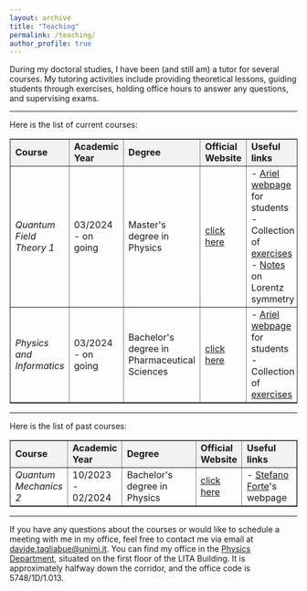 ```yaml
---
layout: archive
title: "Teaching"
permalink: /teaching/
author_profile: true
---
```


<style>
  div {
    text-align: justify;
  }
</style>


During my doctoral studies, I have been (and still am) a tutor for several courses. My tutoring activities include providing theoretical lessons, guiding students through exercises, holding office hours to answer any questions, and supervising exams.

---

Here is the list of current courses:

<table border="1">
  <tr style="background-color: #f2f2f2;">
    <td width="18%"><b> Course </b></td>
    <td width="15%"><b> Academic Year </b></td>
    <td width="33%"><b> Degree </b></td>
    <td width="13%"><b> Official Website </b></td>
    <td width="21%"><b> Useful links </b></td>
  </tr>
  <tr>
    <td><i> Quantum Field Theory 1 </i></td>
    <td> 03/2024 - on going </td>
    <td> Master's degree in Physics </td>
    <td> <a href="https://www.unimi.it/en/education/degree-programme-courses/2024/quantum-phisycs-2"> click here </a> </td>
    <td> - <a href="https://myariel.unimi.it/course/view.php?id=2597"> Ariel webpage</a> for students 
         <br>
         - Collection of <a href="../files/QFT_exercises.pdf"> exercises</a> 
         <br>
         - <a href="../files/Notes_Basics_QFT.pdf"> Notes</a> on Lorentz symmetry </td>
  </tr>
  <tr>
    <td><i> Physics and Informatics </i></td>
    <td> 03/2024 - on going </td>
    <td> Bachelor's degree in Pharmaceutical Sciences </td>
    <td> <a href="https://www.unimi.it/en/education/degree-programme-courses/2024/physics-and-informatics"> click here </a> </td>
    <td> - <a href="https://elearning.unimi.it/authentication/skin/ariel2/login.aspx?url=https%3a%2f%2fnnerif.ariel.ctu.unimi.it%3a443%2fv5%2fhome%2fDefault.aspx&service=https%3a%2f%2fnnerif.ariel.ctu.unimi.it%2fv5&c=true"> Ariel webpage</a> for students
         <br>
         - Collection of <a href="../files/Exercises_Pharmaceutical_Sciences.pdf"> exercises</a>  
         </td>
  </tr>
</table>

---

Here is the list of past courses:

<table border="1">
  <tr style="background-color: #f2f2f2;">
    <td width="18%"><b> Course </b></td>
    <td width="15%"><b> Academic Year </b></td>
    <td width="33%"><b> Degree </b></td>
    <td width="13%"><b> Official Website </b></td>
    <td width="21%"><b> Useful links </b></td>
  </tr>
  <tr>
    <td><i> Quantum Mechanics 2 </i></td>
    <td> 10/2023 - 02/2024 </td>
    <td> Bachelor's degree in Physics </td>
    <td> <a href="https://www.unimi.it/en/education/degree-programme-courses/2024/quantum-phisycs-2"> click here </a> </td>
    <td> - <a href="https://pcforte.mi.infn.it/mq/index.html"> Stefano Forte</a>'s webpage </td>
  </tr>
</table>

---

If you have any questions about the courses or would like to schedule a meeting with me in my office, feel free to contact me via email at [davide.tagliabue@unimi.it](mailto:davide.tagliabue@unimi.it). You can find my office in the [Physics Department](https://www.google.com/maps/place/uniMI+·+Dipartimento+di+Fisica/@45.4765077,9.230825,15z/data=!4m6!3m5!1s0x4786c6f44476e85f:0x9118846f43190d5e!8m2!3d45.4765077!4d9.230825!16s%2Fg%2F1hhkczltw?entry=ttu), situated on the first floor of the LITA Building. It is approximately halfway down the corridor, and the office code is 5748/1D/1.013.



